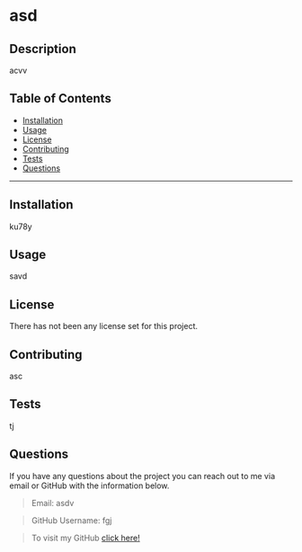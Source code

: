 
  # asd

  

  ## Description

  acvv

  ## Table of Contents

  * [Installation](#Installation)
  * [Usage](#Usage)
  * [License](#license)
  * [Contributing](#Contributing)
  * [Tests](#Tests)
  * [Questions](#Questions)

  ***

  ## Installation

  ku78y

  ## Usage

  savd

  
  ## License

  There has not been any license set for this project. 
    

  ## Contributing

  asc

  ## Tests

  tj
  
  ## Questions

  If you have any questions about the project you can reach out to me via email or GitHub with the information below. 

  >Email: asdv 

  >GitHub Username: fgj 

  >To visit my GitHub [click here!](https://github.com/fgj)

  